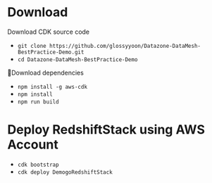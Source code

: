 # Download

Download CDK source code
* `git clone https://github.com/glossyyoon/Datazone-DataMesh-BestPractice-Demo.git`
* `cd Datazone-DataMesh-BestPractice-Demo`

Download dependencies
* `npm install -g aws-cdk`
* `npm install`
* `npm run build`


# Deploy RedshiftStack using AWS Account

* `cdk bootstrap`
* `cdk deploy DemogoRedshiftStack`
